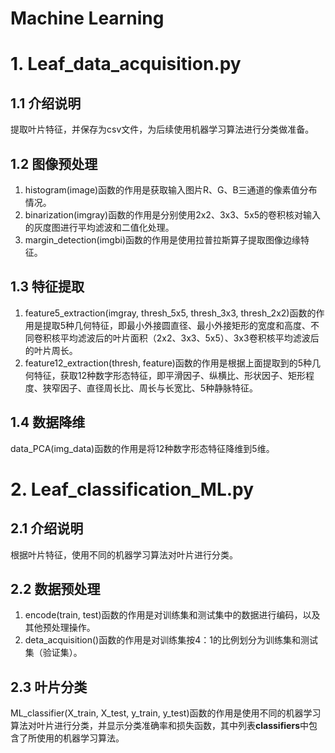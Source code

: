Machine Learning
===

# 1. Leaf_data_acquisition.py
## 1.1 介绍说明
提取叶片特征，并保存为csv文件，为后续使用机器学习算法进行分类做准备。
## 1.2 图像预处理
1. histogram(image)函数的作用是获取输入图片R、G、B三通道的像素值分布情况。
2. binarization(imgray)函数的作用是分别使用2x2、3x3、5x5的卷积核对输入的灰度图进行平均滤波和二值化处理。
3. margin_detection(imgbi)函数的作用是使用拉普拉斯算子提取图像边缘特征。
## 1.3 特征提取
1. feature5_extraction(imgray, thresh_5x5, thresh_3x3, thresh_2x2)函数的作用是提取5种几何特征，即最小外接圆直径、最小外接矩形的宽度和高度、不同卷积核平均滤波后的叶片面积（2x2、3x3、5x5）、3x3卷积核平均滤波后的叶片周长。
2. feature12_extraction(thresh, feature)函数的作用是根据上面提取到的5种几何特征，获取12种数字形态特征，即平滑因子、纵横比、形状因子、矩形程度、狭窄因子、直径周长比、周长与长宽比、5种静脉特征。
## 1.4 数据降维
data_PCA(img_data)函数的作用是将12种数字形态特征降维到5维。


# 2. Leaf_classification_ML.py
## 2.1 介绍说明
根据叶片特征，使用不同的机器学习算法对叶片进行分类。
## 2.2 数据预处理
1. encode(train, test)函数的作用是对训练集和测试集中的数据进行编码，以及其他预处理操作。
2. deta_acquisition()函数的作用是对训练集按4：1的比例划分为训练集和测试集（验证集）。
## 2.3 叶片分类
ML_classifier(X_train, X_test, y_train, y_test)函数的作用是使用不同的机器学习算法对叶片进行分类，并显示分类准确率和损失函数，其中列表**classifiers**中包含了所使用的机器学习算法。
